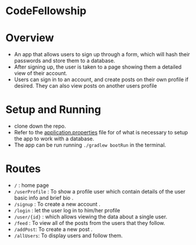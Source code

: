 # CodeFellowship
# Overview
* An app that allows users to sign up through a form, which will hash their passwords and store them to a database.
*  After signing up, the user is taken to a page showing them a detailed view of their account.
*   Users can sign in to an account, and create posts on their own profile if desired. They can also view posts on another users profile

# Setup and Running
* clone down the repo.
* Refer to the [application.properties](src/main/resources/application.properties) file for of what is necessary to setup the app to work with a database.
* The app can be run running `./gradlew bootRun` in the terminal.

 # Routes
* `/` : home page 
 * `/userProfile` : To show a profile user which contain details of the user basic info and brief bio .
 * `/signup` :  To create a new account .
 * `/login` : let the user log in to him/her profile 
 * `/user/{id}` : which allows viewing the data about a single user.
 * `/feed` : To view all of the posts from the users that they follow.
 * `/addPost`: To create a new post .
 * `/allUsers`: To display  users and follow them.